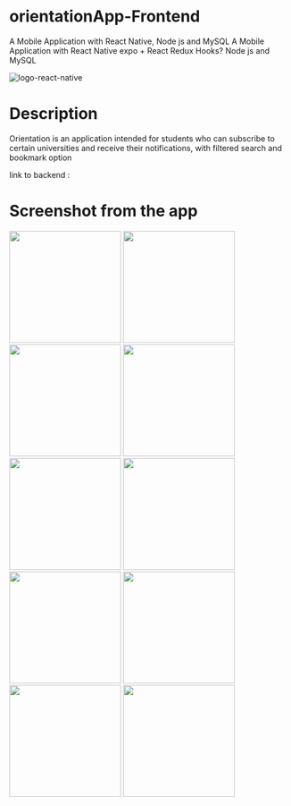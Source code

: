 # orientationApp-Frontend
A Mobile Application with React Native, Node js and MySQL
A Mobile Application with React Native expo + React Redux Hooks? Node js and MySQL 


  
 ![logo-react-native](https://user-images.githubusercontent.com/32685586/128486326-007fc7f3-3ac6-44af-90e3-a858bc509599.png)

# Description
Orientation is an application intended for students who can subscribe to certain universities
and receive their notifications, with filtered search and bookmark option

link to backend : 

# Screenshot from the app
<div flexDirection='row'>
<img src="https://user-images.githubusercontent.com/32685586/128486997-76f15637-a40f-44a1-a584-f8896c2d27b2.jpeg" width="200" >
<img src="https://user-images.githubusercontent.com/32685586/128487031-d0c82c9b-6206-4ad6-a5b8-213b7f7e2058.jpeg" width="200" >
<img src="https://user-images.githubusercontent.com/32685586/128487056-39ee5b79-77cd-43fa-acf2-881bfdb66a95.jpeg" width="200" >
<img src="https://user-images.githubusercontent.com/32685586/128487084-fb9aef52-5538-4943-a90f-4833d79f0bdd.jpeg" width="200" >
<img src="https://user-images.githubusercontent.com/32685586/128487092-e471f051-9f3a-4c29-823a-a86b3b2d3915.jpeg" width="200" >
<img src="https://user-images.githubusercontent.com/32685586/128487101-6ac9c09b-d649-4dc0-92ea-6e4e6e6f2ce7.jpeg" width="200" >
<img src="https://user-images.githubusercontent.com/32685586/128487110-2e6e4cc0-465d-4326-8012-bb4079853160.jpeg" width="200" >
<img src="https://user-images.githubusercontent.com/32685586/128487235-a34d65de-a26c-4b0e-8018-ae728406527a.jpeg" width="200" >
<img src="https://user-images.githubusercontent.com/32685586/128487242-585958ec-f39d-49c3-9959-e575f2e7eb38.jpeg" width="200" >
<img src="https://user-images.githubusercontent.com/32685586/128487633-7c93af50-635d-4a1e-a0da-e9b1643c1abf.jpeg" width="200" >
</div>
